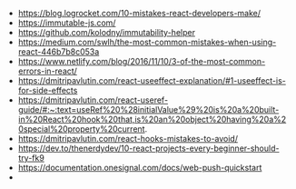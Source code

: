 <!-- ![10-mistakes-react-developers-make](https://blog.logrocket.com/10-mistakes-react-developers-make/) -->
- https://blog.logrocket.com/10-mistakes-react-developers-make/
- https://immutable-js.com/
- https://github.com/kolodny/immutability-helper
- https://medium.com/swlh/the-most-common-mistakes-when-using-react-446b7b8c053a
- https://www.netlify.com/blog/2016/11/10/3-of-the-most-common-errors-in-react/
- https://dmitripavlutin.com/react-useeffect-explanation/#1-useeffect-is-for-side-effects
- https://dmitripavlutin.com/react-useref-guide/#:~:text=useRef%20%28initialValue%29%20is%20a%20built-in%20React%20hook%20that,is%20an%20object%20having%20a%20special%20property%20current. 
- https://dmitripavlutin.com/react-hooks-mistakes-to-avoid/
- https://dev.to/thenerdydev/10-react-projects-every-beginner-should-try-fk9
- https://documentation.onesignal.com/docs/web-push-quickstart
- 
